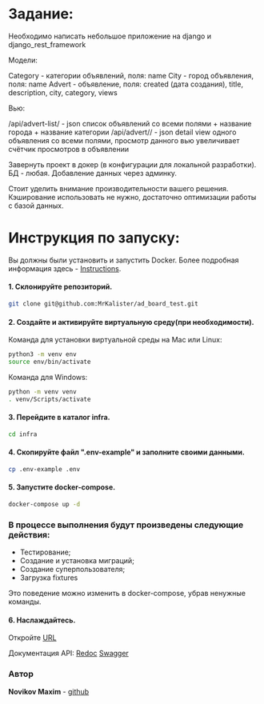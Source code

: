 # Задание:

Необходимо написать небольшое приложение на django и django_rest_framework

Модели:

Category - категории объявлений, поля: name
City - город объявления, поля: name
Advert - объявление, поля: created (дата создания), title, description, city, category, views

Вью:

/api/advert-list/ - json список объявлений со всеми полями + название города + название категории /api/advert// - json
detail view одного объявления со всеми полями, просмотр данного вью увеличивает счётчик просмотров в объявлении

Завернуть проект в докер (в конфигурации для локальной разработки). БД - любая. Добавление данных через админку.

Стоит уделить внимание производительности вашего решения. Кэширование использовать не нужно, достаточно оптимизации
работы с базой данных.

# Инструкция по запуску:

Вы должны были установить и запустить Docker. Более подробная информация
здесь - [Instructions](https://docs.docker.com/).

#### 1. Склонируйте репозиторий.

```bash
git clone git@github.com:MrKalister/ad_board_test.git
```

#### 2. Создайте и активируйте виртуальную среду(при необходимости).

Команда для установки виртуальной среды на Mac или Linux:

```bash
python3 -m venv env
source env/bin/activate
```

Команда для Windows:

```bash
python -m venv venv
. venv/Scripts/activate
```

#### 3. Перейдите в каталог infra.

```bash
cd infra
```

#### 4. Скопируйте файл ".env-example" и заполните своими данными.

```bash
cp .env-example .env
```

#### 5. Запустите docker-compose.

```bash
docker-compose up -d
```

### В процессе выполнения будут произведены следующие действия:

* Тестирование;
* Создание и установка миграций;
* Создание суперпользователя;
* Загрузка fixtures

Это поведение можно изменить в docker-compose, убрав ненужные команды.

#### 6. Наслаждайтесь.

Откройте [URL](http://127.0.0.1/recipes)

Документация API:
[Redoc](http://127.0.0.1:8000/redoc/)
[Swagger](http://127.0.0.1:8000/swagger/)

### Автор

**Novikov Maxim** - [github](http://github.com/MrKalister)
